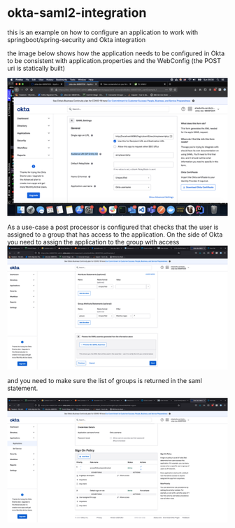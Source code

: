 # okta-saml2-integration

this is an example on how to configure an application to work with springboot/spring-security and Okta integration 

the image below shows how the application needs to be configured in Okta to be consistent with application.properties
and the WebConfig (the POST uri is statically built)

![Okta Example](./okta-setup.png)

As a use-case a post processor is configured that checks that the user is assigned to a group that has access to the application.
On the side of Okta you need to assign the application to the group with access
![Okta Groups settings](./okta-group-settings.png)

and you need to make sure the list of groups is returned in the saml statement.

![Okta Groups settings](./saml-statement-config.png)